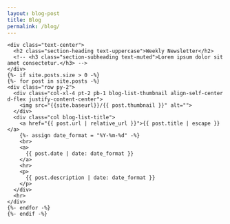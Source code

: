 ```yaml
---
layout: blog-post
title: Blog
permalink: /blog/
---
```

<section class="page-section" id="blog-list">
  <div class="container min-vh-80 vw-lg-60">

    <div class="text-center">
      <h2 class="section-heading text-uppercase">Weekly Newsletter</h2>
      <!-- <h3 class="section-subheading text-muted">Lorem ipsum dolor sit amet consectetur.</h3> -->
    </div>
    {%- if site.posts.size > 0 -%}
    {%- for post in site.posts -%}
    <div class="row py-2">
      <div class="col-xl-4 pt-2 pb-1 blog-list-thumbnail align-self-center d-flex justify-content-center">
        <img src="{{site.baseurl}}/{{ post.thumbnail }}" alt="">
      </div>
      <div class="col blog-list-title">
        <a href="{{ post.url | relative_url }}">{{ post.title | escape }}</a>
        {%- assign date_format = "%Y-%m-%d" -%}
        <br>
        <a>
          {{ post.date | date: date_format }}
        </a>
        <hr>
        <p>
          {{ post.description | date: date_format }}
        </p>
      </div>
      <hr>
    </div>
    {%- endfor -%}
    {%- endif -%}
  </div>

</section>
<script>
  window.onload = function () {
    document.body.querySelector('#mainNav').classList.add('navbar-shrink');
  }
</script>
